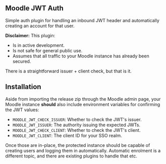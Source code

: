 ## Moodle JWT Auth

Simple auth plugin for handling an inbound JWT header and automatically creating an account for that user.  

**Disclaimer:** This plugin:
- Is in active development.
- Is not safe for general public use.
- Assumes that all traffic to your Moodle instance has already been secured.

There is a straightforward issuer + client check, but that is it.

## Installation

Aside from importing the release zip through the Moodle admin page, your Moodle instance **should** also include environment variables for confirming the JWT values:

- `MOODLE_JWT_CHECK_ISSUER`: Whether to check the JWT's issuer.
- `MOODLE_JWT_ISSUER`: The authority issuing the expected JWTs.
- `MOODLE_JWT_CHECK_CLIENT`: Whether to check the JWT's client.
- `MOODLE_JWT_CLIENT`: The client ID for your SSO realm.

Once those are in-place, the protected instance should be capable of creating users and logging them in automatically.  Automatic enrolment is a different topic, and there are existing plugins to handle that etc.
